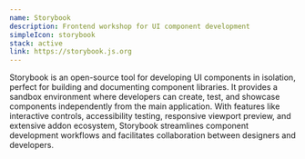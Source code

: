 ```yaml
---
name: Storybook
description: Frontend workshop for UI component development
simpleIcon: storybook
stack: active
link: https://storybook.js.org
---
```


Storybook is an open-source tool for developing UI components in isolation, perfect for building and documenting component libraries. It provides a sandbox environment where developers can create, test, and showcase components independently from the main application. With features like interactive controls, accessibility testing, responsive viewport preview, and extensive addon ecosystem, Storybook streamlines component development workflows and facilitates collaboration between designers and developers.
